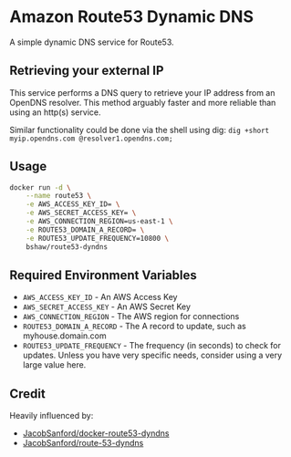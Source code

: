 # Amazon Route53 Dynamic DNS

A simple dynamic DNS service for Route53.

## Retrieving your external IP

This service performs a DNS query to retrieve your IP address from an OpenDNS resolver. This method arguably faster and more reliable than using an http(s) service.

Similar functionality could be done via the shell using dig: `dig +short myip.opendns.com @resolver1.opendns.com;`

## Usage

```bash
docker run -d \
    --name route53 \
    -e AWS_ACCESS_KEY_ID= \
    -e AWS_SECRET_ACCESS_KEY= \
    -e AWS_CONNECTION_REGION=us-east-1 \
    -e ROUTE53_DOMAIN_A_RECORD= \
    -e ROUTE53_UPDATE_FREQUENCY=10800 \
    bshaw/route53-dyndns
```

## Required Environment Variables

* `AWS_ACCESS_KEY_ID` - An AWS Access Key
* `AWS_SECRET_ACCESS_KEY` - An AWS Secret Key
* `AWS_CONNECTION_REGION` - The AWS region for connections
* `ROUTE53_DOMAIN_A_RECORD` - The A record to update, such as myhouse.domain.com
* `ROUTE53_UPDATE_FREQUENCY` - The frequency (in seconds) to check for updates. Unless you have very specific needs, consider using a very large value here.

## Credit

Heavily influenced by:

* [JacobSanford/docker-route53-dyndns](https://github.com/JacobSanford/docker-route53-dyndns)
* [JacobSanford/route-53-dyndns](https://github.com/JacobSanford/route-53-dyndns)

